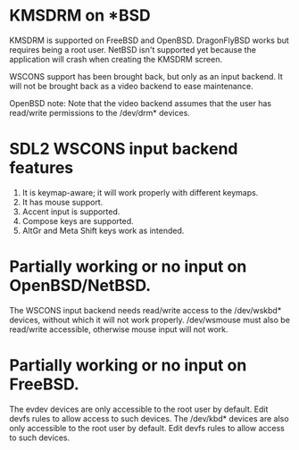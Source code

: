 KMSDRM on *BSD
==================================================

KMSDRM is supported on FreeBSD and OpenBSD. DragonFlyBSD works but requires being a root user. NetBSD isn't supported yet because the application will crash when creating the KMSDRM screen.

WSCONS support has been brought back, but only as an input backend. It will not be brought back as a video backend to ease maintenance.

OpenBSD note: Note that the video backend assumes that the user has read/write permissions to the /dev/drm* devices.


SDL2 WSCONS input backend features
===================================================
1. It is keymap-aware; it will work properly with different keymaps.
2. It has mouse support.
3. Accent input is supported.
4. Compose keys are supported.
5. AltGr and Meta Shift keys work as intended.

Partially working or no input on OpenBSD/NetBSD.
==================================================

The WSCONS input backend needs read/write access to the /dev/wskbd* devices, without which it will not work properly. /dev/wsmouse must also be read/write accessible, otherwise mouse input will not work.

Partially working or no input on FreeBSD.
==================================================

The evdev devices are only accessible to the root user by default. Edit devfs rules to allow access to such devices. The /dev/kbd* devices are also only accessible to the root user by default. Edit devfs rules to allow access to such devices.
